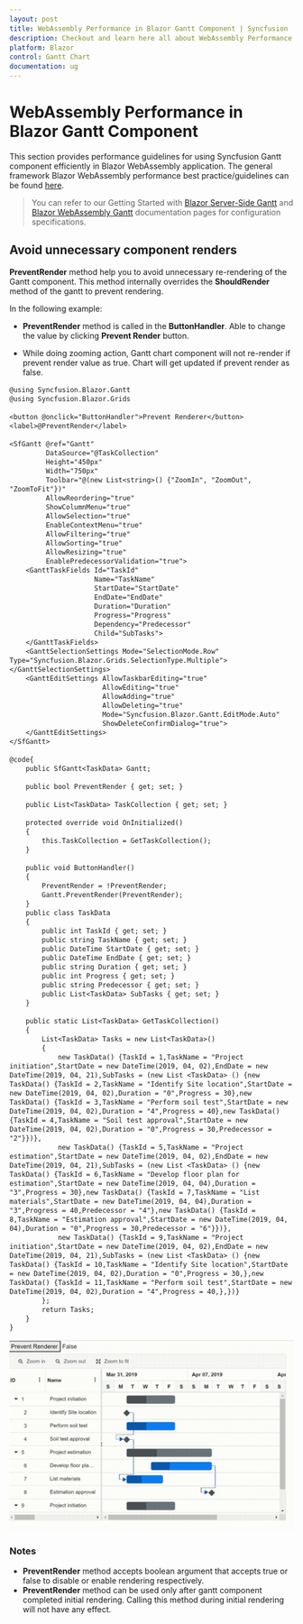```yaml
---
layout: post
title: WebAssembly Performance in Blazor Gantt Component | Syncfusion
description: Checkout and learn here all about WebAssembly Performance in Syncfusion Blazor Gantt component and more.
platform: Blazor
control: Gantt Chart
documentation: ug
---
```


# WebAssembly Performance in Blazor Gantt Component

This section provides performance guidelines for using Syncfusion Gantt component efficiently in Blazor WebAssembly application. The general framework Blazor WebAssembly performance best practice/guidelines can be found [here](https://docs.microsoft.com/en-us/aspnet/core/blazor/webassembly-performance-best-practices).

> You can refer to our Getting Started with [Blazor Server-Side Gantt](https://blazor.syncfusion.com/documentation/getting-started/blazor-server-side-visual-studio-2019/) and [Blazor WebAssembly Gantt](https://blazor.syncfusion.com/documentation/gantt-chart/how-to/blazor-webassembly-gantt-using-visual-studio/) documentation pages for configuration specifications.

## Avoid unnecessary component renders

 **PreventRender** method help you to avoid unnecessary re-rendering of the Gantt component. This method internally overrides the **ShouldRender** method of the gantt to prevent rendering.

In the following example:

* **PreventRender** method is called in the **ButtonHandler**. Able to change the value by clicking **Prevent Render** button.

* While doing zooming action, Gantt chart component will not re-render if prevent render value as true. Chart will get updated if prevent render as false.

```cshtml
@using Syncfusion.Blazor.Gantt
@using Syncfusion.Blazor.Grids

<button @onclick="ButtonHandler">Prevent Renderer</button>
<label>@PreventRender</label>

<SfGantt @ref="Gantt"
         DataSource="@TaskCollection"
         Height="450px"
         Width="750px"
         Toolbar="@(new List<string>() {"ZoomIn", "ZoomOut", "ZoomToFit"})"
         AllowReordering="true"
         ShowColumnMenu="true"
         AllowSelection="true"
         EnableContextMenu="true"
         AllowFiltering="true"
         AllowSorting="true"
         AllowResizing="true"
         EnablePredecessorValidation="true">
    <GanttTaskFields Id="TaskId"
                     Name="TaskName"
                     StartDate="StartDate"
                     EndDate="EndDate"
                     Duration="Duration"
                     Progress="Progress"
                     Dependency="Predecessor"
                     Child="SubTasks">
    </GanttTaskFields>
    <GanttSelectionSettings Mode="SelectionMode.Row" Type="Syncfusion.Blazor.Grids.SelectionType.Multiple"></GanttSelectionSettings>
    <GanttEditSettings AllowTaskbarEditing="true"
                       AllowEditing="true"
                       AllowAdding="true"
                       AllowDeleting="true"
                       Mode="Syncfusion.Blazor.Gantt.EditMode.Auto"
                       ShowDeleteConfirmDialog="true">
    </GanttEditSettings>
</SfGantt>

@code{
    public SfGantt<TaskData> Gantt;

    public bool PreventRender { get; set; }

    public List<TaskData> TaskCollection { get; set; }

    protected override void OnInitialized()
    {
        this.TaskCollection = GetTaskCollection();
    }

    public void ButtonHandler()
    {
        PreventRender = !PreventRender;
        Gantt.PreventRender(PreventRender);
    }
    public class TaskData
    {
        public int TaskId { get; set; }
        public string TaskName { get; set; }
        public DateTime StartDate { get; set; }
        public DateTime EndDate { get; set; }
        public string Duration { get; set; }
        public int Progress { get; set; }
        public string Predecessor { get; set; }
        public List<TaskData> SubTasks { get; set; }
    }

    public static List<TaskData> GetTaskCollection()
    {
        List<TaskData> Tasks = new List<TaskData>()
        {
            new TaskData() {TaskId = 1,TaskName = "Project initiation",StartDate = new DateTime(2019, 04, 02),EndDate = new DateTime(2019, 04, 21),SubTasks = (new List <TaskData> () {new TaskData() {TaskId = 2,TaskName = "Identify Site location",StartDate = new DateTime(2019, 04, 02),Duration = "0",Progress = 30},new TaskData() {TaskId = 3,TaskName = "Perform soil test",StartDate = new DateTime(2019, 04, 02),Duration = "4",Progress = 40},new TaskData() {TaskId = 4,TaskName = "Soil test approval",StartDate = new DateTime(2019, 04, 02),Duration = "0",Progress = 30,Predecessor = "2"}})}, 
            new TaskData() {TaskId = 5,TaskName = "Project estimation",StartDate = new DateTime(2019, 04, 02),EndDate = new DateTime(2019, 04, 21),SubTasks = (new List <TaskData> () {new TaskData() {TaskId = 6,TaskName = "Develop floor plan for estimation",StartDate = new DateTime(2019, 04, 04),Duration = "3",Progress = 30},new TaskData() {TaskId = 7,TaskName = "List materials",StartDate = new DateTime(2019, 04, 04),Duration = "3",Progress = 40,Predecessor = "4"},new TaskData() {TaskId = 8,TaskName = "Estimation approval",StartDate = new DateTime(2019, 04, 04),Duration = "0",Progress = 30,Predecessor = "6"}})},
            new TaskData() {TaskId = 9,TaskName = "Project initiation",StartDate = new DateTime(2019, 04, 02),EndDate = new DateTime(2019, 04, 21),SubTasks = (new List <TaskData> () {new TaskData() {TaskId = 10,TaskName = "Identify Site location",StartDate = new DateTime(2019, 04, 02),Duration = "0",Progress = 30,},new TaskData() {TaskId = 11,TaskName = "Perform soil test",StartDate = new DateTime(2019, 04, 02),Duration = "4",Progress = 40,},})}
        };
        return Tasks;
    }
}
```

![Blazor Gantt Chart with PreventRender](images/preventrender.gif)

### Notes

* **PreventRender** method accepts boolean argument that accepts true or false to disable or enable rendering respectively.
* **PreventRender** method can be used only after gantt component completed initial rendering. Calling this method during initial rendering will not have any effect.

